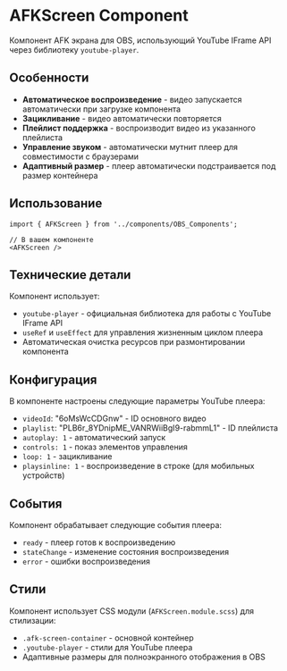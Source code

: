 # AFKScreen Component

Компонент AFK экрана для OBS, использующий YouTube IFrame API через библиотеку `youtube-player`.

## Особенности

- **Автоматическое воспроизведение** - видео запускается автоматически при загрузке компонента
- **Зацикливание** - видео автоматически повторяется
- **Плейлист поддержка** - воспроизводит видео из указанного плейлиста
- **Управление звуком** - автоматически мутнит плеер для совместимости с браузерами
- **Адаптивный размер** - плеер автоматически подстраивается под размер контейнера

## Использование

```tsx
import { AFKScreen } from '../components/OBS_Components';

// В вашем компоненте
<AFKScreen />
```

## Технические детали

Компонент использует:
- `youtube-player` - официальная библиотека для работы с YouTube IFrame API
- `useRef` и `useEffect` для управления жизненным циклом плеера
- Автоматическая очистка ресурсов при размонтировании компонента

## Конфигурация

В компоненте настроены следующие параметры YouTube плеера:
- `videoId`: "6oMsWcCDGnw" - ID основного видео
- `playlist`: "PLB6r_8YDnipME_VANRWiiBgI9-rabmmL1" - ID плейлиста
- `autoplay: 1` - автоматический запуск
- `controls: 1` - показ элементов управления
- `loop: 1` - зацикливание
- `playsinline: 1` - воспроизведение в строке (для мобильных устройств)

## События

Компонент обрабатывает следующие события плеера:
- `ready` - плеер готов к воспроизведению
- `stateChange` - изменение состояния воспроизведения
- `error` - ошибки воспроизведения

## Стили

Компонент использует CSS модули (`AFKScreen.module.scss`) для стилизации:
- `.afk-screen-container` - основной контейнер
- `.youtube-player` - стили для YouTube плеера
- Адаптивные размеры для полноэкранного отображения в OBS
